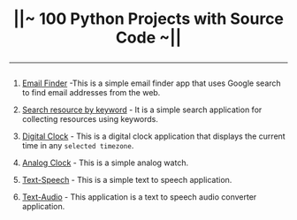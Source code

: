 <h1 align="center"">
||~   100 Python Projects with Source Code  
~|| 

<hr>
</h1>




1.  [Email Finder](/docs/email_finder.md) -This is a simple email finder app that uses Google search to find email addresses from the web. 

2. [Search resource by keyword](/docs/search_link.md) - It is a simple search application for collecting resources using keywords. 

3.  [Digital Clock](/docs/digital_clock.md) - This is a digital clock application that displays the current time in any `selected timezone`.

4. [Analog Clock](/docs/analog_clock.md) -   This is a simple analog watch.
5. [Text-Speech](/docs/speech.md) - This is a simple text to speech application.
6. [Text-Audio](/docs/text_to_audio.md) - This application is a text to speech audio converter application.
